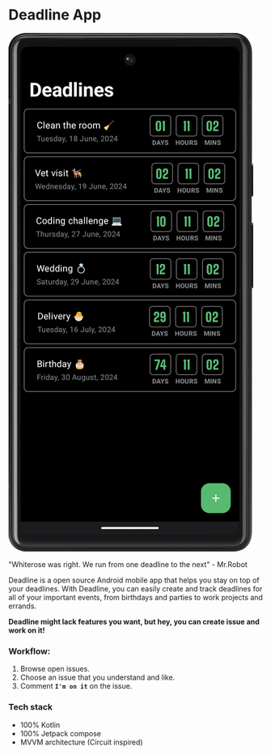 # Deadline App

![deadline_app.png](app%2Fsrc%2Fmain%2Fres%2Fdrawable%2Fdeadline_app.png)

"Whiterose was right. We run from one deadline to the next" - Mr.Robot

Deadline is a open source Android mobile app that helps you stay on top of your deadlines. With Deadline, you can easily create and track deadlines for all of your important events, from birthdays and parties to work projects and errands.

**Deadline might lack features you want, but hey, you can create issue and work on it!**

### Workflow:

1. Browse open issues.
2. Choose an issue that you understand and like.
3. Comment **`I'm on it`** on the issue.

### Tech stack
- 100% Kotlin
- 100% Jetpack compose
- MVVM architecture (Circuit inspired)
